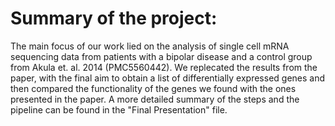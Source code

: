 # Summary of the project:

The main focus of our work lied on the analysis of single cell mRNA sequencing data from patients with a bipolar disease and a control group from Akula et. al. 2014 (PMC5560442). We replecated the results from the paper, with the final aim to obtain a list of differentially expressed genes and then compared the functionality of the genes we found with the ones presented in the paper. A more detailed summary of the steps and the pipeline can be found in the "Final Presentation" file.
